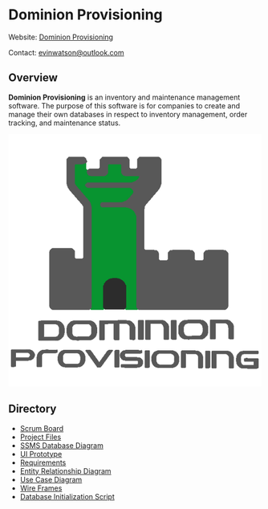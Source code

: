 # Dominion Provisioning

Website: [Dominion Provisioning](https://dominionpro.org/)


Contact: evinwatson@outlook.com

## Overview
**Dominion Provisioning** is an inventory and maintenance management software. The purpose of this software is for companies to create and manage their own databases in respect to inventory management, order tracking, and maintenance status.

![Logo](/Docs/Logo.png)

## Directory
- [Scrum Board](https://github.com/EvinRWatson/DominionProvisioning/projects/1)
- [Project Files](/App/Dominion)
- [SSMS Database Diagram](Database/DatabaseDiagram.jpg)
- [UI Prototype](/Docs/Prototype.md)
- [Requirements](/Docs/Requirements.md)
- [Entity Relationship Diagram](/Database/DatabaseEntityDiagram.jpg)
- [Use Case Diagram](/Docs/UseCaseDiagram.jpeg)
- [Wire Frames](/Docs/Wireframes/README.MD)
- [Database Initialization Script](/Database/DatabaseInitScript.sql)




